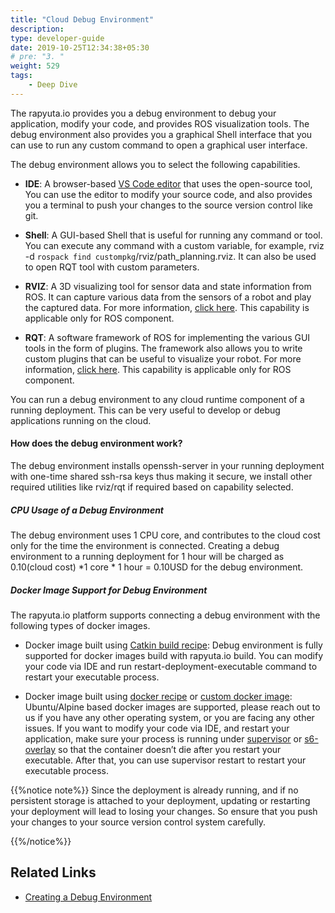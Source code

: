```yaml
---
title: "Cloud Debug Environment"
description:
type: developer-guide
date: 2019-10-25T12:34:38+05:30
# pre: "3. "
weight: 529
tags:
    - Deep Dive
---
```

The rapyuta.io provides you a debug environment to debug your application, modify your code, and provides ROS visualization tools. The debug environment also provides you a graphical Shell interface that you can use to run any custom command to open a graphical user interface.

The debug environment allows you to select the following capabilities.

* **IDE**: A browser-based [VS Code editor](https://github.com/cdr/code-server) that uses the open-source tool, You can use the editor to modify your source code, and also provides you a terminal to push your changes to the source version control like git.

* **Shell**: A GUI-based Shell that is useful for running any command or tool. You can execute any command with a custom variable, for example, rviz -d `rospack find custompkg`/rviz/path_planning.rviz. It can also be used to open RQT tool with custom parameters.

* **RVIZ**:  A 3D visualizing tool for sensor data and state information from ROS. It can capture various data from the sensors of a robot and play the captured data. For more information, [click here](http://wiki.ros.org/rviz).  This capability is applicable only for ROS component.

* **RQT**: A software framework of ROS for implementing the various GUI tools in the form of plugins. The framework also allows you to write custom plugins that can be useful to visualize your robot. For more information, [click here](http://wiki.ros.org/rqt). This capability is applicable only for ROS component.

You can run a debug environment to any cloud runtime component of a running deployment. This can be very useful to develop or debug applications running on the cloud.  

#### How does the debug environment work?

The debug environment installs openssh-server in your running deployment with one-time shared ssh-rsa keys thus making it secure, we install other required utilities like  rviz/rqt if required based on capability selected.

##### CPU Usage of a Debug Environment

The debug environment uses 1 CPU core, and contributes to the cloud cost only for the time the environment is connected. Creating a debug environment to a running deployment for 1 hour will be charged as 0.10(cloud cost) *1 core * 1 hour = 0.10USD for the debug environment.


##### Docker Image Support for Debug Environment

The rapyuta.io platform supports connecting a debug environment with the following types of docker images.

* Docker image built using [Catkin build recipe](/5_deep-dives/52_software-development/527_build-recipe/#catkin-recipe): Debug environment is fully supported for docker images build with rapyuta.io build. You can modify your code via IDE and run restart-deployment-executable command to restart your executable process.

* Docker image built using [docker recipe](/5_deep-dives/52_software-development/527_build-recipe/#docker-recipe) or [custom docker image](): Ubuntu/Alpine based docker images are supported, please reach out to us if you have any other operating system, or you are facing any other issues. If you want to modify your code via IDE, and restart your application, make sure your process is running under [supervisor](http://supervisord.org/) or [s6-overlay](https://github.com/just-containers/s6-overlay) so that the container doesn’t die after you restart your executable. After that, you can use supervisor restart to restart your executable process.

{{%notice note%}}
Since the deployment is already running, and if no persistent storage is attached to your deployment, updating or restarting your deployment will lead to losing your changes. So ensure that you push your changes to your source version control system carefully.

{{%/notice%}}

## Related Links
* [Creating a  Debug Environment](/3_how-tos/33_software-development/336_create-debug-environment/)